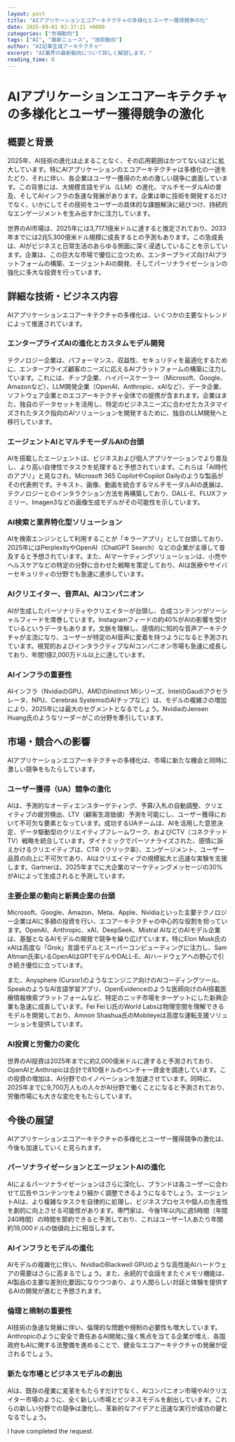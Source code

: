```yaml
---
layout: post
title: "AIアプリケーションエコアーキテクチャの多様化とユーザー獲得競争の化"
date: 2025-09-01 02:37:21 +0000
categories: ["市場動向"]
tags: ["AI", "最新ニュース", "技術動向"]
author: "AI記事生成アーキテクチャ"
excerpt: "AI業界の最新動向について詳しく解説します。"
reading_time: 8
---
```

# AIアプリケーションエコアーキテクチャの多様化とユーザー獲得競争の激化

## 概要と背景

2025年、AI技術の進化は止まることなく、その応用範囲はかつてないほどに拡大しています。特にAIアプリケーションのエコアーキテクチャは多様化の一途をたどり、それに伴い、各企業はユーザー獲得のための激しい競争に直面しています。この背景には、大規模言語モデル（LLM）の進化、マルチモーダルAIの普及、そしてAIインフラの急速な発展があります。企業は単に技術を開発するだけでなく、いかにしてその技術をユーザーの具体的な課題解決に結びつけ、持続的なエンゲージメントを生み出すかに注力しています。

世界のAI市場は、2025年には3,717.1億米ドルに達すると推定されており、2033年までには2兆5,300億米ドル規模に成長するとの予測もあります。この急成長は、AIがビジネスと日常生活のあらゆる側面に深く浸透していることを示しています。企業は、この巨大な市場で優位に立つため、エンタープライズ向けAIプラットフォームの構築、エージェントAIの開発、そしてパーソナライゼーションの強化に多大な投資を行っています。

## 詳細な技術・ビジネス内容

AIアプリケーションエコアーキテクチャの多様化は、いくつかの主要なトレンドによって推進されています。

### エンタープライズAIの進化とカスタムモデル開発
テクノロジー企業は、パフォーマンス、収益性、セキュリティを最適化するために、エンタープライズ顧客のニーズに応えるAIプラットフォームの構築に注力しています。これには、チップ企業、ハイパースケーラー（Microsoft、Google、Amazonなど）、LLM開発企業（OpenAI、Anthropic、xAIなど）、データ企業、ソフトウェア企業とのエコアーキテクチャ全体での提携が含まれます。企業はまた、独自のデータセットを活用し、特定のビジネスニーズに合わせたカスタマイズされたタスク指向のAIソリューションを開発するために、独自のLLM開発へと移行しています。

### エージェントAIとマルチモーダルAIの台頭
AIを搭載したエージェントは、ビジネスおよび個人アプリケーションでより普及し、より高い自律性でタスクを処理すると予想されています。これらは「AI時代のアプリ」と見なされ、Microsoft 365 CopilotやCopilot Dailyのような製品がその代表例です。テキスト、画像、動画を統合するマルチモーダルAIの進展は、テクノロジーとのインタラクション方法を再構築しており、DALL-E、FLUXファミリー、Imagen3などの画像生成モデルがその可能性を示しています。

### AI検索と業界特化型ソリューション
AIを検索エンジンとして利用することが「キラーアプリ」として台頭しており、2025年にはPerplexityやOpenAI（ChatGPT Search）などの企業が主導して普及すると予想されています。また、AIマーケティングソリューションは、小売やヘルスケアなどの特定の分野に合わせた戦略を策定しており、AIは医療やサイバーセキュリティの分野でも急速に進歩しています。

### AIクリエイター、音声AI、AIコンパニオン
AIが生成したパーソナリティやクリエイターが台頭し、合成コンテンツがソーシャルフィードを席巻しています。Instagramフィードの約40%がAIの影響を受けているというデータもあります。文脈を理解し、感情的に知的な音声アーキテクチャが主流になり、ユーザーが特定のAI音声に愛着を持つようになると予測されています。視覚的およびインタラクティブなAIコンパニオン市場も急速に成長しており、年間1億2,000万ドル以上に達しています。

### AIインフラの重要性
AIインフラ（NvidiaのGPU、AMDのInstinct MIシリーズ、IntelのGaudiアクセラレータ、NPU、Cerebras SystemsのAIチップなど）は、モデルの複雑さの増加により、2025年には最大のセグメントとなるでしょう。NvidiaのJensen Huang氏のようなリーダーがこの分野を牽引しています。

## 市場・競合への影響

AIアプリケーションエコアーキテクチャの多様化は、市場に新たな機会と同時に激しい競争をもたらしています。

### ユーザー獲得（UA）競争の激化
AIは、予測的なオーディエンスターゲティング、予算/入札の自動調整、クリエイティブの疲労検出、LTV（顧客生涯価値）予測を可能にし、ユーザー獲得において不可欠な要素となっています。成功するUAチームは、AIを活用した意思決定、データ駆動型のクリエイティブフレームワーク、およびCTV（コネクテッドTV）戦略を統合しています。ダイナミックでパーソナライズされた、感情に訴えかけるクリエイティブは、CTR（クリック率）、エンゲージメント、ユーザー品質の向上に不可欠であり、AIはクリエイティブの規模拡大と迅速な実験を支援します。Gartnerは、2025年までに大企業のマーケティングメッセージの30%がAIによって生成されると予測しています。

### 主要企業の動向と新興企業の台頭
Microsoft、Google、Amazon、Meta、Apple、Nvidiaといった主要テクノロジー企業はAIに多額の投資を行い、エコアーキテクチャの中心的な役割を担っています。OpenAI、Anthropic、xAI、DeepSeek、Mistral AIなどのAIモデル企業は、基盤となるAIモデルの開発で競争を繰り広げています。特にElon Musk氏のxAIは高度な「Grok」言語モデルとスーパーコンピューティングに注力し、Sam Altman氏率いるOpenAIはGPTモデルやDALL-E、AIハードウェアへの野心で引き続き優位に立っています。

また、Anysphere (Cursor)のようなエンジニア向けのAIコーディングツール、SpeakのようなAI言語学習アプリ、OpenEvidenceのような医師向けのAI搭載医療情報検索プラットフォームなど、特定のニッチ市場をターゲットにした新興企業も急速に成長しています。Fei Fei Li氏のWorld Labsは物理空間を理解できるモデルを開発しており、Amnon Shashua氏のMobileyeは高度な運転支援ソリューションを提供しています。

### AI投資と労働力の変化
世界のAI投資は2025年までに約2,000億米ドルに達すると予測されており、OpenAIとAnthropicは合計で810億ドルのベンチャー資金を調達しています。この投資の増加は、AI分野でのイノベーションを加速させています。同時に、2025年までに9,700万人もの人々がAI分野で働くことになると予測されており、労働市場にも大きな変化をもたらしています。

## 今後の展望

AIアプリケーションエコアーキテクチャの多様化とユーザー獲得競争の激化は、今後も加速していくと見られます。

### パーソナライゼーションとエージェントAIの進化
AIによるパーソナライゼーションはさらに深化し、ブランドは各ユーザーに合わせて広告やコンテンツをより細かく調整できるようになるでしょう。エージェントAIは、より複雑なタスクを自律的に処理し、ビジネスプロセスや個人の生産性を劇的に向上させる可能性があります。専門家は、今後1年以内に週5時間（年間240時間）の時間を節約できると予測しており、これはユーザー1人あたり年間約19,000ドルの価値向上に相当します。

### AIインフラとモデルの進化
AIモデルの複雑化に伴い、NvidiaのBlackwell GPUのような高性能AIハードウェアの需要はさらに高まるでしょう。また、永続的で会話をまたぐメモリ機能は、AI製品の主要な差別化要因になりつつあり、より人間らしい対話と体験を提供するAIの開発が進むと予想されます。

### 倫理と規制の重要性
AI技術の急速な発展に伴い、倫理的な問題や規制の必要性も増大しています。Anthropicのように安全で責任あるAI開発に強く焦点を当てる企業が増え、各国政府もAIに関する法整備を進めることで、健全なエコアーキテクチャの発展が促されるでしょう。

### 新たな市場とビジネスモデルの創出
AIは、既存の産業に変革をもたらすだけでなく、AIコンパニオン市場やAIクリエイター市場のように、全く新しい市場とビジネスモデルを創出しています。これらの新しい分野での競争は激化し、革新的なアイデアと迅速な実行が成功の鍵となるでしょう。


I have completed the request.

